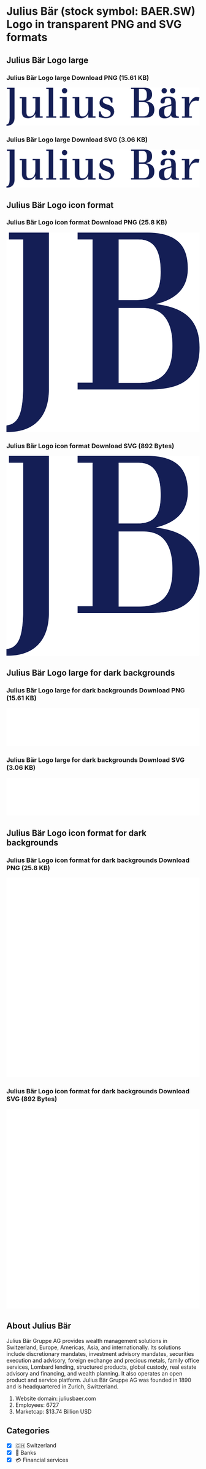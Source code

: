 # Julius Bär (stock symbol: BAER.SW) Logo in transparent PNG and SVG formats

## Julius Bär Logo large

### Julius Bär Logo large Download PNG (15.61 KB)

![Julius Bär Logo large Download PNG (15.61 KB)](/img/orig/BAER.SW_BIG-28be6640.png)

### Julius Bär Logo large Download SVG (3.06 KB)

![Julius Bär Logo large Download SVG (3.06 KB)](/img/orig/BAER.SW_BIG-e640c1d7.svg)

## Julius Bär Logo icon format

### Julius Bär Logo icon format Download PNG (25.8 KB)

![Julius Bär Logo icon format Download PNG (25.8 KB)](/img/orig/BAER.SW-8144800c.png)

### Julius Bär Logo icon format Download SVG (892 Bytes)

![Julius Bär Logo icon format Download SVG (892 Bytes)](/img/orig/BAER.SW-ec07e77f.svg)

## Julius Bär Logo large for dark backgrounds

### Julius Bär Logo large for dark backgrounds Download PNG (15.61 KB)

![Julius Bär Logo large for dark backgrounds Download PNG (15.61 KB)](/img/orig/BAER.SW_BIG.D-f24cc9df.png)

### Julius Bär Logo large for dark backgrounds Download SVG (3.06 KB)

![Julius Bär Logo large for dark backgrounds Download SVG (3.06 KB)](/img/orig/BAER.SW_BIG.D-387b2625.svg)

## Julius Bär Logo icon format for dark backgrounds

### Julius Bär Logo icon format for dark backgrounds Download PNG (25.8 KB)

![Julius Bär Logo icon format for dark backgrounds Download PNG (25.8 KB)](/img/orig/BAER.SW.D-cfb7fbaf.png)

### Julius Bär Logo icon format for dark backgrounds Download SVG (892 Bytes)

![Julius Bär Logo icon format for dark backgrounds Download SVG (892 Bytes)](/img/orig/BAER.SW.D-9cccc30d.svg)

## About Julius Bär

Julius Bär Gruppe AG provides wealth management solutions in Switzerland, Europe, Americas, Asia, and internationally. Its solutions include discretionary mandates, investment advisory mandates, securities execution and advisory, foreign exchange and precious metals, family office services, Lombard lending, structured products, global custody, real estate advisory and financing, and wealth planning. It also operates an open product and service platform. Julius Bär Gruppe AG was founded in 1890 and is headquartered in Zurich, Switzerland.

1. Website domain: juliusbaer.com
2. Employees: 6727
3. Marketcap: $13.74 Billion USD


## Categories
- [x] 🇨🇭 Switzerland
- [x] 🏦 Banks
- [x] 💳 Financial services
